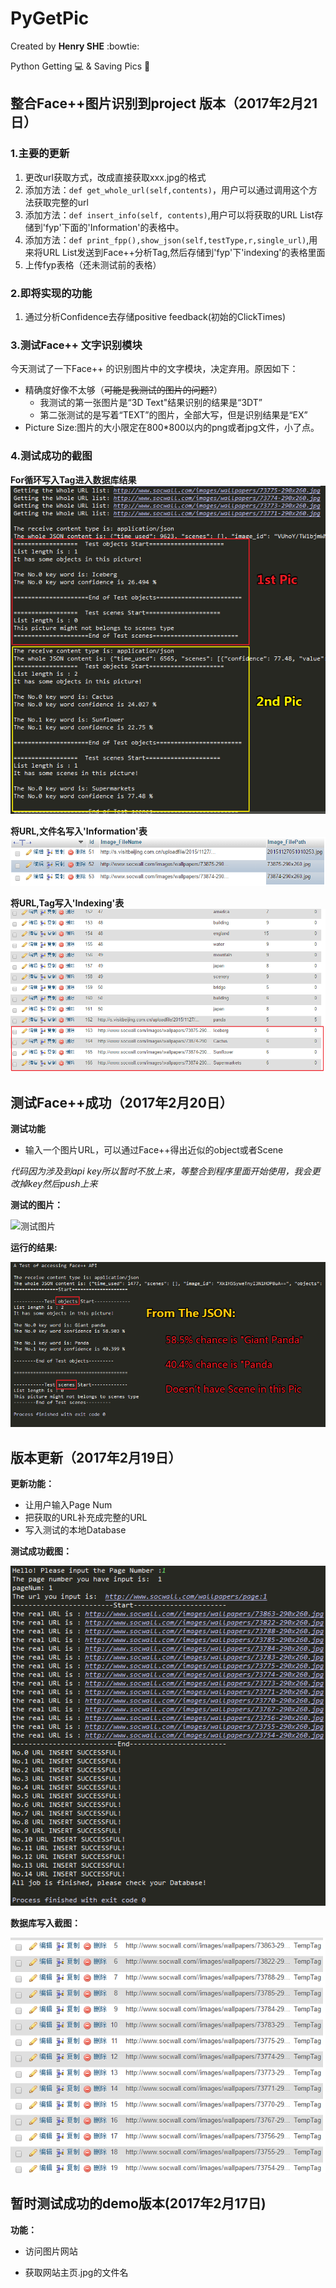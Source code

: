 PyGetPic
====
Created by  **Henry SHE** :bowtie:

Python Getting :computer: &amp; Saving Pics :rice_scene:

## 整合Face++图片识别到project 版本（2017年2月21日）

### 1.主要的更新

1. 更改url获取方式，改成直接获取xxx.jpg的格式
2. 添加方法：`def get_whole_url(self,contents)`，用户可以通过调用这个方法获取完整的url
3. 添加方法：`def insert_info(self, contents)`,用户可以将获取的URL List存储到'fyp'下面的'Information'的表格中。
4. 添加方法：`def print_fpp(),show_json(self,testType,r,single_url)`,用来将URL List发送到Face++分析Tag,然后存储到'fyp'下'indexing'的表格里面
5. 上传fyp表格（还未测试前的表格）

### 2.即将实现的功能

1. 通过分析Confidence去存储positive feedback(初始的ClickTimes)


### 3.测试Face++ 文字识别模块

今天测试了一下Face++ 的识别图片中的文字模块，决定弃用。原因如下：
* 精确度好像不太够（~~可能是我测试的图片的问题?~~）
	* 我测试的第一张图片是“3D Text"结果识别的结果是“3DT”
	* 第二张测试的是写着“TEXT”的图片，全部大写，但是识别结果是“EX”
* Picture Size:图片的大小限定在800*800以内的png或者jpg文件，小了点。

### 4.测试成功的截图


**For循环写入Tag进入数据库结果**
![For Loop](https://raw.githubusercontent.com/HenrySHE/PyGetPic/master/ScreenShots/2017-2-21_for_loop_Analyzing.png)

**将URL,文件名写入'Information'表**
![](https://raw.githubusercontent.com/HenrySHE/PyGetPic/master/ScreenShots/2017-2-21_%E6%95%B0%E6%8D%AE%E6%8F%92%E5%85%A5%E6%88%90%E5%8A%9F%E4%BB%A3%E7%A0%81.png)

**将URL,Tag写入'Indexing'表**
![](https://raw.githubusercontent.com/HenrySHE/PyGetPic/master/ScreenShots/2017-2-21_%E5%86%99%E5%85%A5%E6%95%B0%E6%8D%AE%E5%BA%93%E6%88%90%E5%8A%9F.png)

## 测试Face++成功（2017年2月20日）
**测试功能**
- 输入一个图片URL，可以通过Face++得出近似的object或者Scene

*代码因为涉及到api key所以暂时不放上来，等整合到程序里面开始使用，我会更改掉key然后push上来*


**测试的图片：**

![测试图片](http://s.visitbeijing.com.cn/uploadfile/2015/1127/20151127051010253.jpg)

**运行的结果:**

![Results](https://raw.githubusercontent.com/HenrySHE/PyGetPic/master/ScreenShots/run_fpp_results.png)

## 版本更新（2017年2月19日）
**更新功能：**
- 让用户输入Page Num
- 把获取的URL补充成完整的URL
- 写入测试的本地Database

**测试成功截图：**

![Running Code](https://raw.githubusercontent.com/HenrySHE/PyGetPic/master/ScreenShots/2017-2-19_RunCode.png)

**数据库写入截图：**

![Running Code](https://raw.githubusercontent.com/HenrySHE/PyGetPic/master/ScreenShots/2017-2-19_DB.png)

## 暂时测试成功的demo版本(2017年2月17日)
**功能：**
- 访问图片网站

- 获取网站主页.jpg的文件名
